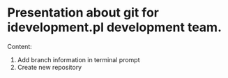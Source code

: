 Presentation about git for idevelopment.pl development team.
===
Content:
1. Add branch information in terminal prompt
2. Create new repository